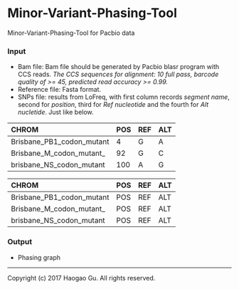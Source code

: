 # Minor-Variant-Phasing-Tool
Minor-Variant-Phasing-Tool for Pacbio data

### Input
* Bam file: Bam file should be generated by Pacbio blasr program with CCS reads. _The CCS sequences for alignment: 10 full pass, barcode quality of >= 45, predicted read accuracy >= 0.99._
* Reference file: Fasta format.
* SNPs file: results from LoFreq, with first column records _segment name_, second for _position_, third for _Ref nucleotide_ and the fourth for _Alt nucletide_. Just like below.

|CHROM|POS|REF|ALT| 
|:--|:--|:--|:--|
|Brisbane_PB1_codon_mutant|4|G|A|
|Brisbane_M_codon_mutant_|92|G|C|
|brisbane_NS_codon_mutant|100|A|G|

|CHROM|POS|REF|ALT|
|:--|:--|:--|:--|
|Brisbane_PB1_codon_mutant|POS|REF|ALT|
|Brisbane_M_codon_mutant_|POS|REF|ALT|
|brisbane_NS_codon_mutant|POS|REF|ALT|


### Output
* Phasing graph

------
Copyright (c) 2017 Haogao Gu. All rights reserved.